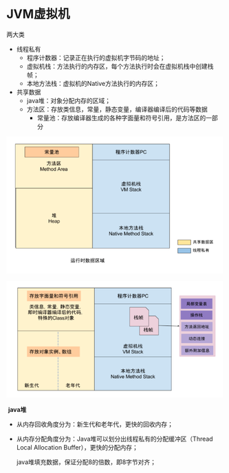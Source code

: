 # JVM虚拟机

两大类

- 线程私有
  - 程序计数器：记录正在执行的虚拟机字节码的地址；
  - 虚拟机栈：方法执行的内存区，每个方法执行时会在虚拟机栈中创建栈帧；
  - 本地方法栈：虚拟机的Native方法执行的内存区；
- 共享数据
  - java堆：对象分配内存的区域；
  - 方法区：存放类信息，常量，静态变量，编译器编译后的代码等数据
    - 常量池：存放编译器生成的各种字面量和符号引用，是方法区的一部分

![java内存模型1](../assert/java内存模型1.png)

![jvm2](../assert/jvm2.png)

​	**java堆**

- 从内存回收角度分为：新生代和老年代，更快的回收内存；

- 从内存分配角度分为：Java堆可以划分出线程私有的分配缓冲区（Thread Local Allocation Buffer），更快的分配内存；

  java堆填充数据，保证分配8的倍数，即8字节对齐；